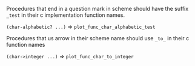 Procedures that end in a question mark in scheme should have the suffix `_test` in their
c implementation function names.

`(char-alphabetic? ...)` => `plot_func_char_alphabetic_test`


Procedures that us arrow in their scheme name should use `_to_` in their c function names

`(char->integer ...)` => `plot_func_char_to_integer`


